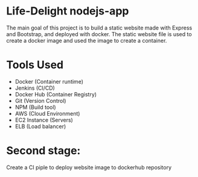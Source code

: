 # Life-Delight nodejs-app

The main goal of this project is to build a static website made with Express and Bootstrap, and deployed with docker. The static website file is used to create a docker image and used the image to create a container.

# Tools Used 

- Docker (Container runtime)
- Jenkins (CI/CD)
- Docker Hub (Container Registry)
- Git (Version Control)
- NPM (Build tool)
- AWS (Cloud Environment) 
- EC2 Instance (Servers)
- ELB (Load balancer)

# Second stage:

Create a CI piple to deploy website image to dockerhub repository



